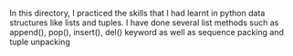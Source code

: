 In this directory, I practiced the skills that I had learnt in python data structures like lists and tuples. I have done several list methods such as append(), pop(), insert(), del() keyword as well as sequence packing and tuple unpacking
